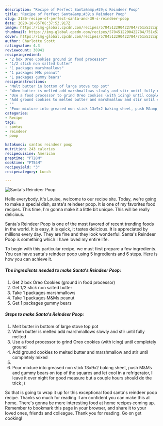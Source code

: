 ```yaml
---
description: "Recipe of Perfect Santa&amp;#39;s Reindeer Poop"
title: "Recipe of Perfect Santa&amp;#39;s Reindeer Poop"
slug: 2186-recipe-of-perfect-santa-and-39-s-reindeer-poop
date: 2020-10-05T08:37:53.917Z
image: https://img-global.cpcdn.com/recipes/5704512290422784/751x532cq70/santas-reindeer-poop-recipe-main-photo.jpg
thumbnail: https://img-global.cpcdn.com/recipes/5704512290422784/751x532cq70/santas-reindeer-poop-recipe-main-photo.jpg
cover: https://img-global.cpcdn.com/recipes/5704512290422784/751x532cq70/santas-reindeer-poop-recipe-main-photo.jpg
author: Charlotte Scott
ratingvalue: 4.3
reviewcount: 30941
recipeingredient:
- "2 box Oreo Cookies ground in food processor"
- "1/2 stick non salted butter"
- "1 packages marshmallows"
- "1 packages MMs peanut"
- "1 packages gummy bears"
recipeinstructions:
- "Melt butter in bottom of large stove top pot"
- "When butter is melted add marshmallows slowly and stir until fully melted"
- "Use a food processor to grind Oreo cookies (with icing) until completely ground"
- "Add ground cookies to melted butter and marshmallow and stir until completely mixed"
- ""
- "Pour mixture into greased non stick 13x9x2 baking sheet, push M&amp;Ms and gummy bears on top of the squares and let cool in a refrigerator, I leave it over night for good measure but a couple hours should do the trick ;)"
categories:
- Recipe
tags:
- santas
- reindeer
- poop

katakunci: santas reindeer poop 
nutrition: 243 calories
recipecuisine: American
preptime: "PT28M"
cooktime: "PT54M"
recipeyield: "3"
recipecategory: Lunch

---
```



![Santa&#39;s Reindeer Poop](https://img-global.cpcdn.com/recipes/5704512290422784/751x532cq70/santas-reindeer-poop-recipe-main-photo.jpg)

Hello everybody, it's Louise, welcome to our recipe site. Today, we're going to make a special dish, santa&#39;s reindeer poop. It is one of my favorites food recipes. This time, I'm gonna make it a little bit unique. This will be really delicious.

Santa&#39;s Reindeer Poop is one of the most favored of recent trending foods in the world. It is easy, it is quick, it tastes delicious. It is appreciated by millions every day. They are fine and they look wonderful. Santa&#39;s Reindeer Poop is something which I have loved my entire life.




To begin with this particular recipe, we must first prepare a few ingredients. You can have santa&#39;s reindeer poop using 5 ingredients and 6 steps. Here is how you can achieve it.

<!--inarticleads1-->

##### The ingredients needed to make Santa&#39;s Reindeer Poop:

1. Get 2 box Oreo Cookies (ground in food processor)
1. Get 1/2 stick non salted butter
1. Take 1 packages marshmallows
1. Take 1 packages M&amp;Ms peanut
1. Get 1 packages gummy bears




<!--inarticleads2-->

##### Steps to make Santa&#39;s Reindeer Poop:

1. Melt butter in bottom of large stove top pot
1. When butter is melted add marshmallows slowly and stir until fully melted
1. Use a food processor to grind Oreo cookies (with icing) until completely ground
1. Add ground cookies to melted butter and marshmallow and stir until completely mixed
1. 
1. Pour mixture into greased non stick 13x9x2 baking sheet, push M&amp;Ms and gummy bears on top of the squares and let cool in a refrigerator, I leave it over night for good measure but a couple hours should do the trick ;)




So that is going to wrap it up for this exceptional food santa&#39;s reindeer poop recipe. Thanks so much for reading. I am confident you can make this at home. There's gonna be more interesting food at home recipes coming up. Remember to bookmark this page in your browser, and share it to your loved ones, friends and colleague. Thank you for reading. Go on get cooking!

